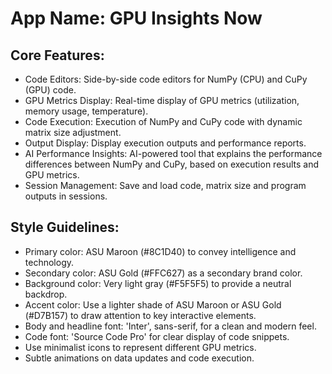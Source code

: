 # **App Name**: GPU Insights Now

## Core Features:

- Code Editors: Side-by-side code editors for NumPy (CPU) and CuPy (GPU) code.
- GPU Metrics Display: Real-time display of GPU metrics (utilization, memory usage, temperature).
- Code Execution: Execution of NumPy and CuPy code with dynamic matrix size adjustment.
- Output Display: Display execution outputs and performance reports.
- AI Performance Insights: AI-powered tool that explains the performance differences between NumPy and CuPy, based on execution results and GPU metrics.
- Session Management: Save and load code, matrix size and program outputs in sessions.

## Style Guidelines:

- Primary color: ASU Maroon (#8C1D40) to convey intelligence and technology.
- Secondary color: ASU Gold (#FFC627) as a secondary brand color.
- Background color: Very light gray (#F5F5F5) to provide a neutral backdrop.
- Accent color: Use a lighter shade of ASU Maroon or ASU Gold (#D7B157) to draw attention to key interactive elements.
- Body and headline font: 'Inter', sans-serif, for a clean and modern feel.
- Code font: 'Source Code Pro' for clear display of code snippets.
- Use minimalist icons to represent different GPU metrics.
- Subtle animations on data updates and code execution.